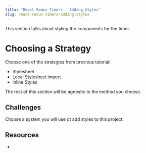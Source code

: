```yaml
---
title: "React Redux Timers - Adding Styles"
slug: react-redux-timers-adding-styles
---
```


This section talks about styling the components
for the timer. 

# Choosing a Strategy 

Choose one of the strategies from previous tutorial:

- Stylesheet
- Local Stylesheet import
- Inline Styles 

The rest of this section will be agnostic to the 
method you choose. 

## Challenges 

Choose a system you will use ot add styles to this 
project.

## Resources 

- 



